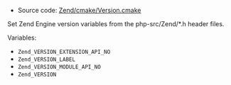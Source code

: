 <!-- This is auto-generated file. -->
* Source code: [Zend/cmake/Version.cmake](https://github.com/petk/php-build-system/blob/master/cmake/Zend/cmake/Version.cmake)

Set Zend Engine version variables from the php-src/Zend/*.h header files.

Variables:

* `Zend_VERSION_EXTENSION_API_NO`
* `Zend_VERSION_LABEL`
* `Zend_VERSION_MODULE_API_NO`
* `Zend_VERSION`
